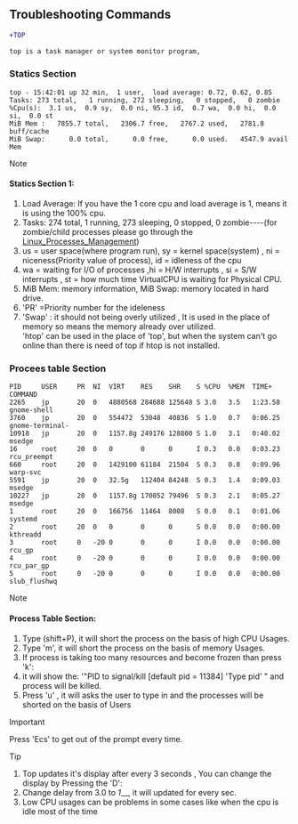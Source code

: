  ## Troubleshooting Commands

 ```diff
+TOP

top is a task manager or system monitor program, 
```
### Statics Section

```
top - 15:42:01 up 32 min,  1 user,  load average: 0.72, 0.62, 0.85
Tasks: 273 total,   1 running, 272 sleeping,   0 stopped,   0 zombie
%Cpu(s):  3.1 us,  0.9 sy,  0.0 ni, 95.3 id,  0.7 wa,  0.0 hi,  0.0 si,  0.0 st
MiB Mem :   7855.7 total,   2306.7 free,   2767.2 used,   2781.8 buff/cache
MiB Swap:      0.0 total,      0.0 free,      0.0 used.   4547.9 avail Mem 

```
 
> [!NOTE]
> #### Statics Section 1: <br>
> 1. Load Average: If you have the 1 core cpu and load average is 1, means it is using the 100% cpu. <br>
> 2. Tasks: 274 total,   1 running, 273 sleeping,   0 stopped,   0 zombie----(for zombie/child processes please go through the [Linux_Processes_Management](linux_docks/Linux_Processes_Management)) <br>
> 3. us = user space(where program run), sy = kernel space(system) , ni = niceness(Priority value of process), id = idleness of the cpu <br>
> 4. wa = waiting for I/O of processes ,hi = H/W interrupts , si = S/W interrupts , st = how much time VirtualCPU is waiting for Physical CPU. <br>
> 5. MiB Mem: memory information, MiB Swap: memory located in hard drive.
> 6. 'PR' =Priority number for the ideleness  <br>
> 7.  'Swap' : it should not being overly utilized , It is used in the place of memory so means the memory already over utilized. <br>
> 'htop' can be used in the place of 'top', but when the system can't go online than there is need of top if htop is not installed. <br>

 
### Procees table Section
```
PID     USER     PR  NI  VIRT    RES    SHR    S %CPU  %MEM  TIME+     COMMAND                 
2265    jp       20  0   4880568 284688 125648 S 3.0   3.5   1:23.58   gnome-shell                              
3760    jp       20  0   554472  53048  40836  S 1.0   0.7   0:06.25   gnome-terminal-                          
10918   jp       20  0   1157.8g 249176 128800 S 1.0   3.1   0:40.02   msedge                                   
16      root     20  0   0       0      0      I 0.3   0.0   0:03.23   rcu_preempt                              
660     root     20  0   1429100 61184  21504  S 0.3   0.8   0:09.96   warp-svc                                 
5591    jp       20  0   32.5g   112404 84248  S 0.3   1.4   0:09.03   msedge                                   
10227   jp       20  0   1157.8g 170052 79496  S 0.3   2.1   0:05.27   msedge                                   
1       root     20  0   166756  11464  8008   S 0.0   0.1   0:01.06   systemd                                  
2       root     20  0   0       0      0      S 0.0   0.0   0:00.00   kthreadd                                 
3       root     0   -20 0       0      0      I 0.0   0.0   0:00.00   rcu_gp                                   
4       root     0   -20 0       0      0      I 0.0   0.0   0:00.00   rcu_par_gp                               
5       root     0   -20 0       0      0      I 0.0   0.0   0:00.00   slub_flushwq  
```

> [!NOTE]
> #### Process Table Section: <br>
> 1. Type (shift+P), it will short the process on the basis of  high CPU Usages. <br>
> 2. Type 'm', it will short the process on the basis of  memory Usages. <br>
> 3. If process is taking too many resources and become frozen than press 'k': <br>
> 4. it will show the: '"PID to signal/kill [default pid = 11384] 'Type pid' " and process will be killed.<br>
>5. Press 'u' , it will asks the user to type in and the processes will be shorted on the basis of Users

> [!IMPORTANT]
> Press 'Ecs' to get out of the prompt every time. <br> 

> [!TIP]
> 1. Top updates it's display after every 3 seconds , You can change  the  display by Pressing the 'D':<br>
> 2. Change delay from 3.0 to _1___, it will updated for every sec.<br>
> 3. Low CPU usages can be problems in some cases like when the cpu is idle most of the time<br>


